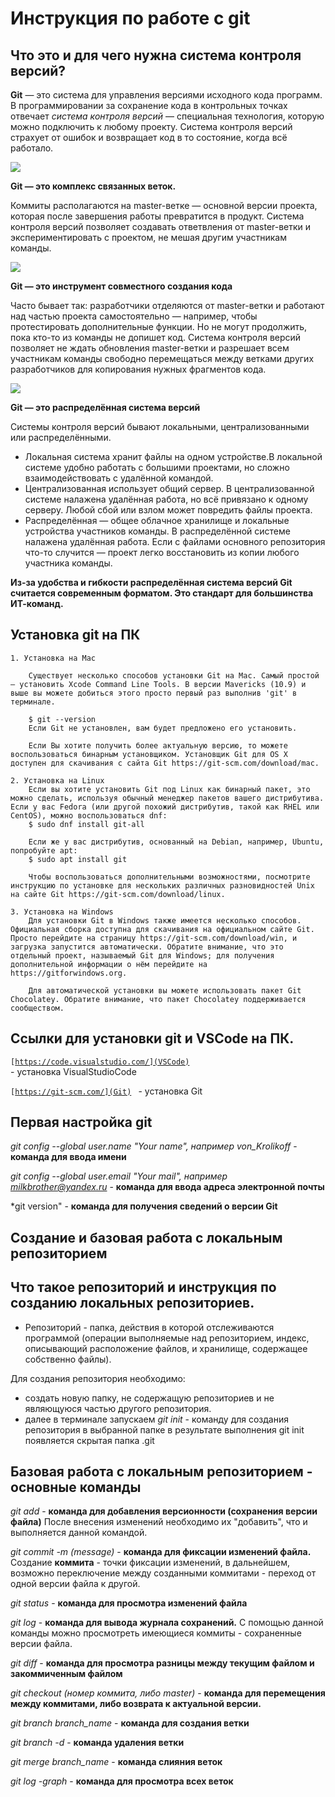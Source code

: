 # Инструкция по работе с git
## Что это и для чего нужна система контроля версий?
**Git** — это система для управления версиями исходного кода программ.
В программировании за сохранение кода в контрольных точках отвечает *система контроля версий* — специальная технология, которую можно подключить к любому проекту. Система контроля версий страхует от ошибок и возвращает код в то состояние, когда всё работало.

![](Note_1.jpg)

**Git — это комплекс связанных веток.**

Коммиты располагаются на master-ветке — основной версии проекта, которая после завершения работы превратится в продукт. Система контроля версий позволяет создавать ответвления от master-ветки и экспериментировать с проектом, не мешая другим участникам команды.

![](Note_2.jpg)

**Git — это инструмент совместного создания кода**

Часто бывает так: разработчики отделяются от master-ветки и работают над частью проекта самостоятельно — например, чтобы протестировать дополнительные функции. Но не могут продолжить, пока кто-то из команды не допишет код. Система контроля версий позволяет не ждать обновления master-ветки и разрешает всем участникам команды свободно перемещаться между ветками других разработчиков для копирования нужных фрагментов кода.

![](Note_3.jpg)

**Git — это распределённая система версий**

Системы контроля версий бывают локальными, централизованными или распределёнными.
* Локальная система хранит файлы на одном устройстве.В локальной системе удобно работать с большими проектами, но сложно взаимодействовать с удалённой командой.
* Централизованная использует общий сервер. В централизованной системе налажена удалённая работа, но всё привязано к одному серверу. Любой сбой или взлом может повредить файлы проекта.
* Распределённая — общее облачное хранилище и локальные устройства участников команды. В распределённой системе налажена удалённая работа. Если с файлами основного репозитория что-то случится — проект легко восстановить из копии любого участника команды.

**Из-за удобства и гибкости распределённая система версий Git считается современным форматом. Это стандарт для большинства ИТ-команд.**


## **Установка git на ПК**

    1. Установка на Мас
    
        Существует несколько способов установки Git на Mac. Самый простой — установить Xcode Command Line Tools. В версии Mavericks (10.9) и выше вы можете добиться этого просто первый раз выполнив 'git' в терминале.

        $ git --version
        Если Git не установлен, вам будет предложено его установить.

        Если Вы хотите получить более актуальную версию, то можете воспользоваться бинарным установщиком. Установщик Git для OS X доступен для скачивания с сайта Git https://git-scm.com/download/mac.

    2. Установка на Linux
        Если вы хотите установить Git под Linux как бинарный пакет, это можно сделать, используя обычный менеджер пакетов вашего дистрибутива. Если у вас Fedora (или другой похожий дистрибутив, такой как RHEL или CentOS), можно воспользоваться dnf:
        $ sudo dnf install git-all

        Если же у вас дистрибутив, основанный на Debian, например, Ubuntu, попробуйте apt:
        $ sudo apt install git

        Чтобы воспользоваться дополнительными возможностями, посмотрите инструкцию по установке для нескольких различных разновидностей Unix на сайте Git https://git-scm.com/download/linux.

    3. Установка на Windows
        Для установки Git в Windows также имеется несколько способов. Официальная сборка доступна для скачивания на официальном сайте Git. Просто перейдите на страницу https://git-scm.com/download/win, и загрузка запустится автоматически. Обратите внимание, что это отдельный проект, называемый Git для Windows; для получения дополнительной информации о нём перейдите на https://gitforwindows.org.

        Для автоматической установки вы можете использовать пакет Git Chocolatey. Обратите внимание, что пакет Chocolatey поддерживается сообществом.

## Ссылки для установки git и VSCode на ПК.

<code>[https://code.visualstudio.com/](VSCode)
</code> - установка VisualStudioCode

<code>[https://git-scm.com/](Git)
</code> - установка Git

## **Первая настройка git**

*git config --global user.name "Your name", например von_Krolikoff* - **команда для ввода имени**

*git config --global user.email "Your mail", например milkbrother@yandex.ru* - **команда для ввода адреса электронной почты**

*git version" - **команда для получения сведений о версии Git**

## **Создание и базовая работа с локальным репозиторием**

## Что такое репозиторий и инструкция по созданию локальных репозиториев.

* Репозиторий - папка, действия в которой отслеживаются программой (операции выполняемые над репозиторием, индекс, описывающий расположение файлов, и хранилище, содержащее собственно файлы).

Для создания репозитория необходимо:
* создать новую папку, не содержащую репозиториев и не являющуюся частью другого репозитория.
* далее в терминале запускаем *git init* - команду для создания репозитория в выбранной папке в результате выполнения git init появляется скрытая папка .git

## **Базовая работа с локальным репозиторием - основные команды**

*git add* - **команда для добавления версионности (сохранения версии файла)**
После внесения изменений необходимо их "добавить", что и выполняется данной командой.

*git commit -m (message)* - **команда для фиксации изменений файла.**
Создание **коммита** - точки фиксации изменений, в дальнейшем, возможно переключение между созданными коммитами - переход от одной версии файла к другой. 

*git status* - **команда для просмотра изменений файла**

*git log* - **команда для вывода журнала сохранений.** С помощью данной команды можно просмотреть имеющиеся коммиты - сохраненные версии файла.

*git diff* - **команда для просмотра разницы между текущим файлом и закоммиченным файлом**

*git checkout (номер коммита, либо master)* - **команда для перемещения между коммитами, либо возврата к актуальной версии.**

*git branch branch_name* - **команда для создания ветки**

*git branch -d* - **команда удаления ветки**

*git merge branch_name* - **команда слияния веток**

*git log -graph* - **команда для просмотра всех веток**
